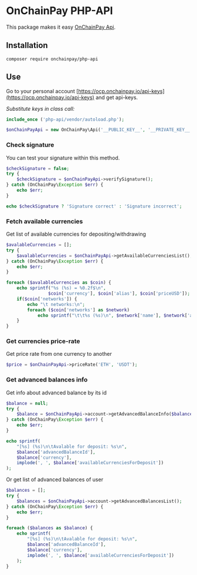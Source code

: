# OnChainPay PHP-API

This package makes it easy [OnChainPay Api](https://docs.onchainpay.io/).

## Installation

`composer require onchainpay/php-api`

## Use

Go to your personal account
[https://ocp.onchainpay.io/api-keys](https://ocp.onchainpay.io/api-keys)
and get api-keys.

*Substitute keys in class call:*

```php
include_once ('php-api/vendor/autoload.php');

$onChainPayApi = new OnChainPay\Api('__PUBLIC_KEY__', '__PRIVATE_KEY__');
```

### Check signature

You can test your signature within this method.

```php
$checkSignature = false;
try {
    $checkSignature = $onChainPayApi->verifySignature();
} catch (OnChainPay\Exception $err) {
    echo $err;
}

echo $checkSignature ? 'Signature correct' : 'Signature incorrect';
```

### Fetch available currencies

Get list of available currencies for depositing/withdrawing

```php
$avalableCurrencies = [];
try {
    $avalableCurrencies = $onChainPayApi->getAvailableCurrenciesList();
} catch (OnChainPay\Exception $err) {
    echo $err;
}

foreach ($avalableCurrencies as $coin) {
    echo sprintf("%s (%s) = %0.2f$\n",
                $coin['currency'], $coin['alias'], $coin['priceUSD']);
    if($coin['networks']) {
        echo "\t networks:\n";
        foreach ($coin['networks'] as $network)
            echo sprintf("\t\t%s (%s)\n", $network['name'], $network['alias']);
    }
}
```

### Get currencies price-rate

Get price rate from one currency to another


```php
$price = $onChainPayApi->priceRate('ETH', 'USDT');
```

### Get advanced balances info

Get info about advanced balance by its id

```php
$balance = null;
try {
    $balance = $onChainPayApi->account->getAdvancedBalanceInfo($balanceId);
} catch (OnChainPay\Exception $err) {
    echo $err;
}

echo sprintf(
    "[%s] (%s)\n\tAvalable for deposit: %s\n",
    $balance['advancedBalanceId'],
    $balance['currency'],
    implode(', ', $balance['availableCurrenciesForDeposit'])
);
```

Or get list of advanced balances of user

```php
$balances = [];
try {
    $balances = $onChainPayApi->account->getAdvancedBalancesList();
} catch (OnChainPay\Exception $err) {
    echo $err;
}

foreach ($balances as $balance) {
    echo sprintf(
        "[%s] (%s)\n\tAvalable for deposit: %s\n",
        $balance['advancedBalanceId'],
        $balance['currency'],
        implode(', ', $balance['availableCurrenciesForDeposit'])
    );
}
```
